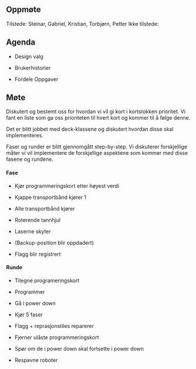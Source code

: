 ## Oppmøte
Tilstede: Steinar, Gabriel, Kristian, Torbjørn, Petter
Ikke tilstede:

## Agenda
- Design valg 

- Brukerhistorier

- Fordele Oppgaver

## Møte
Diskutert og bestemt oss for hvordan vi vil gi kort i kortstokken prioritet. Vi fant en liste 
som ga oss prioriteten til hvert kort og kommer til å følge denne.

Det er blitt jobbet med deck-klassene og diskutert hvordan disse skal implementeres.

Faser og runder er blitt gjennomgått step-by-step. Vi diskuterer forskjellige måter vi vil implementere 
de forskjellige aspektene som kommer med disse fasene og rundene. 

#### Fase
- Kjør programmeringskort etter høyest verdi

- Kjappe transportbånd kjører 1

- Alle transportbånd kjører

- Roterende tannhjul

- Laserne skyter

- (Backup-position blir oppdadert)

- Flagg blir registrert

#### Runde
- Tilegne programeringskort

- Programmer

- Gå i power down

- Kjør 5 faser 

- Flagg + reprasjonstiles reparerer

- Fjerner ulåste programmeringskort

- Spør om de i power down skal fortsette i power down

- Respavne roboter
